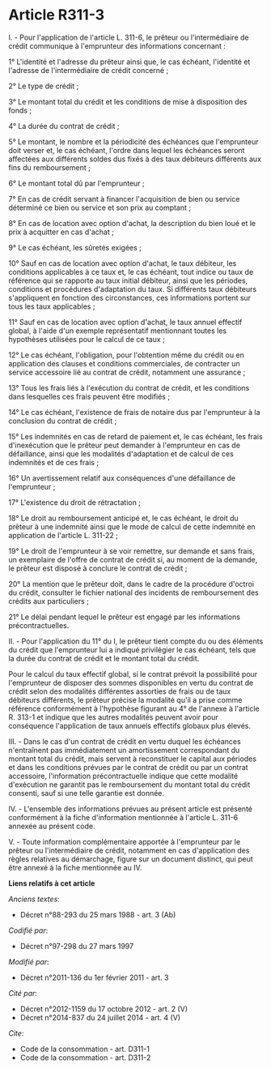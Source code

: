 # Article R311-3

I. - Pour l'application de l'article L. 311-6, le prêteur ou l'intermédiaire de crédit communique à l'emprunteur des
informations concernant : 

1° L'identité et l'adresse du prêteur ainsi que, le cas échéant, l'identité et l'adresse de l'intermédiaire de crédit
concerné ; 

2° Le type de crédit ; 

3° Le montant total du crédit et les conditions de mise à disposition des fonds ; 

4° La durée du contrat de crédit ; 

5° Le montant, le nombre et la périodicité des échéances que l'emprunteur doit verser et, le cas échéant, l'ordre dans lequel
les échéances seront affectées aux différents soldes dus fixés à des taux débiteurs différents aux fins du remboursement ; 

6° Le montant total dû par l'emprunteur ; 

7° En cas de crédit servant à financer l'acquisition de bien ou service déterminé ce bien ou service et son prix au
comptant ; 

8° En cas de location avec option d'achat, la description du bien loué et le prix à acquitter en cas d'achat ; 

9° Le cas échéant, les sûretés exigées ; 

10° Sauf en cas de location avec option d'achat, le taux débiteur, les conditions applicables à ce taux et, le cas échéant,
tout indice ou taux de référence qui se rapporte au taux initial débiteur, ainsi que les périodes, conditions et procédures
d'adaptation du taux. Si différents taux débiteurs s'appliquent en fonction des circonstances, ces informations portent sur
tous les taux applicables ; 

11° Sauf en cas de location avec option d'achat, le taux annuel effectif global, à l'aide d'un exemple représentatif
mentionnant toutes les hypothèses utilisées pour le calcul de ce taux ; 

12° Le cas échéant, l'obligation, pour l'obtention même du crédit ou en application des clauses et conditions commerciales,
de contracter un service accessoire lié au contrat de crédit, notamment une assurance ; 

13° Tous les frais liés à l'exécution du contrat de crédit, et les conditions dans lesquelles ces frais peuvent être
modifiés ; 

14° Le cas échéant, l'existence de frais de notaire dus par l'emprunteur à la conclusion du contrat de crédit ; 

15° Les indemnités en cas de retard de paiement et, le cas échéant, les frais d'inexécution que le prêteur peut demander à
l'emprunteur en cas de défaillance, ainsi que les modalités d'adaptation et de calcul de ces indemnités et de ces frais ; 

16° Un avertissement relatif aux conséquences d'une défaillance de l'emprunteur ; 

17° L'existence du droit de rétractation ; 

18° Le droit au remboursement anticipé et, le cas échéant, le droit du prêteur à une indemnité ainsi que le mode de calcul de
cette indemnité en application de l'article L. 311-22 ; 

19° Le droit de l'emprunteur à se voir remettre, sur demande et sans frais, un exemplaire de l'offre de contrat de crédit si,
au moment de la demande, le prêteur est disposé à conclure le contrat de crédit ; 

20° La mention que le prêteur doit, dans le cadre de la procédure d'octroi du crédit, consulter le fichier national des
incidents de remboursement des crédits aux particuliers ; 

21° Le délai pendant lequel le prêteur est engagé par les informations précontractuelles. 

II. - Pour l'application du 11° du I, le prêteur tient compte du ou des éléments du crédit que l'emprunteur lui a indiqué
privilégier le cas échéant, tels que la durée du contrat de crédit et le montant total du crédit. 

Pour le calcul du taux effectif global, si le contrat prévoit la possibilité pour l'emprunteur de disposer des sommes
disponibles en vertu du contrat de crédit selon des modalités différentes assorties de frais ou de taux débiteurs différents,
le prêteur précise la modalité qu'il a prise comme référence conformément à l'hypothèse figurant au 4° de l'annexe à
l'article R. 313-1 et indique que les autres modalités peuvent avoir pour conséquence l'application de taux annuels effectifs
globaux plus élevés. 

III. - Dans le cas d'un contrat de crédit en vertu duquel les échéances n'entraînent pas immédiatement un amortissement
correspondant du montant total du crédit, mais servent à reconstituer le capital aux périodes et dans les conditions prévues
par le contrat de crédit ou par un contrat accessoire, l'information précontractuelle indique que cette modalité d'exécution
ne garantit pas le remboursement du montant total du crédit consenti, sauf si une telle garantie est donnée. 

IV. - L'ensemble des informations prévues au présent article est présenté conformément à la fiche d'information mentionnée à
l'article L. 311-6 annexée au présent code. 

V. - Toute information complémentaire apportée à l'emprunteur par le prêteur ou l'intermédiaire de crédit, notamment en cas
d'application des règles relatives au démarchage, figure sur un document distinct, qui peut être annexé à la fiche mentionnée
au IV.

**Liens relatifs à cet article**

_Anciens textes_:

  - Décret n°88-293 du 25 mars 1988 - art. 3 (Ab)

_Codifié par_:

  - Décret n°97-298 du 27 mars 1997

_Modifié par_:

  - Décret n°2011-136 du 1er février 2011 - art. 3

_Cité par_:

  - Décret n°2012-1159 du 17 octobre 2012 - art. 2 (V)
  - Décret n°2014-837 du 24 juillet 2014 - art. 4 (V)

_Cite_:

  - Code de la consommation - art. D311-1
  - Code de la consommation - art. D311-2
